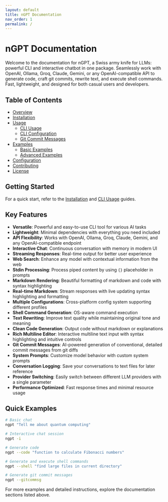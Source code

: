 ```yaml
---
layout: default
title: nGPT Documentation
nav_order: 1
permalink: /
---
```


# nGPT Documentation

Welcome to the documentation for nGPT, a Swiss army knife for LLMs: powerful CLI and interactive chatbot in one package. Seamlessly work with OpenAI, Ollama, Groq, Claude, Gemini, or any OpenAI-compatible API to generate code, craft git commits, rewrite text, and execute shell commands. Fast, lightweight, and designed for both casual users and developers.

## Table of Contents

- [Overview](overview.md)
- [Installation](installation.md)
- [Usage](usage/cli_usage.md)
  - [CLI Usage](usage/cli_usage.md)
  - [CLI Configuration](usage/cli_config.md)
  - [Git Commit Messages](usage/gitcommsg.md)
- [Examples](examples/basic.md)
  - [Basic Examples](examples/basic.md)
  - [Advanced Examples](examples/advanced.md)
- [Configuration](configuration.md)
- [Contributing](CONTRIBUTING.md)
- [License](LICENSE.md)

## Getting Started

For a quick start, refer to the [Installation](installation.md) and [CLI Usage](usage/cli_usage.md) guides.

## Key Features

- **Versatile**: Powerful and easy-to-use CLI tool for various AI tasks
- **Lightweight**: Minimal dependencies with everything you need included
- **API Flexibility**: Works with OpenAI, Ollama, Groq, Claude, Gemini, and any OpenAI-compatible endpoint
- **Interactive Chat**: Continuous conversation with memory in modern UI
- **Streaming Responses**: Real-time output for better user experience
- **Web Search**: Enhance any model with contextual information from the web
- **Stdin Processing**: Process piped content by using `{}` placeholder in prompts
- **Markdown Rendering**: Beautiful formatting of markdown and code with syntax highlighting
- **Real-time Markdown**: Stream responses with live updating syntax highlighting and formatting
- **Multiple Configurations**: Cross-platform config system supporting different profiles
- **Shell Command Generation**: OS-aware command execution
- **Text Rewriting**: Improve text quality while maintaining original tone and meaning
- **Clean Code Generation**: Output code without markdown or explanations
- **Rich Multiline Editor**: Interactive multiline text input with syntax highlighting and intuitive controls
- **Git Commit Messages**: AI-powered generation of conventional, detailed commit messages from git diffs
- **System Prompts**: Customize model behavior with custom system prompts
- **Conversation Logging**: Save your conversations to text files for later reference
- **Provider Switching**: Easily switch between different LLM providers with a single parameter
- **Performance Optimized**: Fast response times and minimal resource usage

## Quick Examples

```bash
# Basic chat
ngpt "Tell me about quantum computing"

# Interactive chat session
ngpt -i

# Generate code
ngpt --code "function to calculate Fibonacci numbers"

# Generate and execute shell commands
ngpt --shell "find large files in current directory"

# Generate git commit messages
ngpt --gitcommsg
```

For more examples and detailed instructions, explore the documentation sections listed above. 